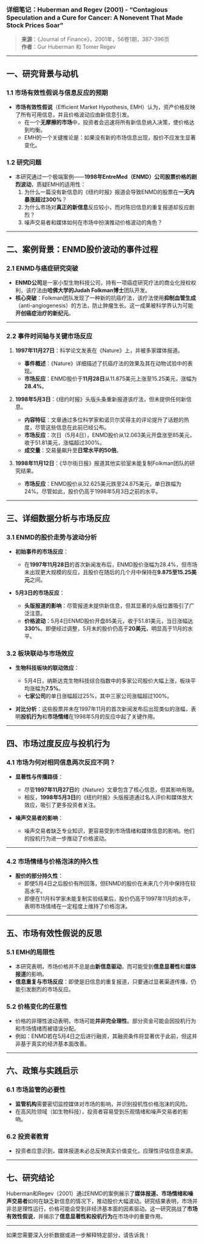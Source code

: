 ### **详细笔记：Huberman and Regev (2001) - “Contagious Speculation and a Cure for Cancer: A Nonevent That Made Stock Prices Soar”**  
> **来源**：《Journal of Finance》，2001年，56卷1期，387-396页  
> **作者**：Gur Huberman 和 Tomer Regev  

---

## **一、研究背景与动机**

### 1.1 **市场有效性假说与信息反应的预期**  
- **市场有效性假说**（Efficient Market Hypothesis, EMH）认为，资产价格反映了所有可用信息，并且价格波动应由新信息引发。  
  - 在一个**无摩擦的市场**中，投资者会迅速将所有新信息纳入决策，使价格达到均衡。  
  - EMH的一个关键推论是：如果没有新的市场信息出现，股价不应发生显著变化。

### 1.2 **研究问题**  
- 本研究通过一个极端案例——**1998年EntreMed（ENMD）公司股票价格的剧烈波动**，质疑EMH的适用性：  
  1. 为什么一篇没有新信息的《纽约时报》报道会导致ENMD的股票在**一天内暴涨超过300%**？  
  2. 为什么市场对**真正的新信息**反应较小，而对陈旧信息的重复报道却反应剧烈？  
  3. 噪声交易者和媒体如何在市场中扮演推动价格波动的角色？

---

## **二、案例背景：ENMD股价波动的事件过程**

### 2.1 **ENMD与癌症研究突破**  
- **ENMD公司**是一家小型生物科技公司，持有一项癌症研究疗法的商业化授权权利，该疗法由**哈佛大学的Judah Folkman博士**团队开发。
- **核心突破**：Folkman团队发现了一种新的抗癌疗法，该疗法使用**抑制血管生成**（anti-angiogenesis）的方法，防止肿瘤生长。这一成果被科学界认为可能**开创癌症治疗的新纪元**。

---

### 2.2 **事件时间轴与关键市场反应**

1. **1997年11月27日**：科学论文发表在《Nature》上，并被多家媒体报道。  
   - **事件概述**：《Nature》详细描述了抗癌疗法的效果及其在动物试验中的表现。  
   - **市场反应**：ENMD股价于**11月28日**从11.875美元上涨至15.25美元，涨幅为**28.4%**。

2. **1998年5月3日**：《纽约时报》头版头条重新报道该疗法，但未提供任何新信息。  
   - **内容特征**：文章通过多位科学家和诺贝尔奖得主的评论提升了话题的热度，尽管这些信息在此前已经公布。  
   - **市场反应**：次日（5月4日），ENMD股价从12.063美元开盘涨至85美元，收于51.81美元，涨幅超过300%。  
   - **成交量**：交易量飙升至**日常水平的50倍**。

3. **1998年11月12日**：《华尔街日报》报道其他实验室未能复制Folkman团队的研究结果。  
   - **市场反应**：ENMD股价从32.625美元跌至24.875美元，单日跌幅为24%。尽管如此，股价仍高于1998年5月3日之前的水平。

---

## **三、详细数据分析与市场反应**

### 3.1 **ENMD的股价走势与波动分析**

- **初始事件的市场反应**：  
  - 在**1997年11月28日**的首次新闻发布后，ENMD股价涨幅为28.4%，但市场未出现更大规模的反应，且股价在随后的几个月中保持在**9.875至15.25美元**之间。

- **5月3日的市场反应**：
  - **头版报道的影响**：尽管报道未提供新信息，但其显著的头版位置吸引了广泛注意。  
  - **价格波动**：5月4日ENMD股价开盘85美元，收于51.81美元，当日涨幅达**330%**。即便经过调整，5月末的股价仍高于**20美元**，明显高于11月的水平。

### 3.2 **板块联动与市场效应**

- **生物科技板块的联动效应**：
  - 5月4日，纳斯达克生物科技综合指数中的多家公司股价大幅上涨，板块平均涨幅为**7.5%**。
  - **七家公司**的单日涨幅超过25%，其中三家公司涨幅超过100%。

- **对比分析**：这些股票并未在1997年11月的首次新闻发布后出现类似的涨幅，表明**投机行为**和**市场情绪**在1998年5月的反应中起了关键作用。

---

## **四、市场过度反应与投机行为**

### 4.1 **市场为何对相同信息两次反应不同？**

- **显著性与传播路径**：  
  - 尽管**1997年11月27日**的《Nature》文章包含了核心信息，但其影响有限。  
  - 相反，**1998年5月3日**的《纽约时报》头版报道通过名人评价和媒体放大效应，吸引了更多投资者关注。

- **噪声交易者的影响**：  
  - 噪声交易者缺乏专业知识，更容易受到市场情绪和媒体信息的影响。他们的投机行为进一步推动了价格波动。

---

### 4.2 **市场情绪与价格泡沫的持久性**

- **股价的部分持久性**：  
  - 即使5月4日之后股价有所回落，但ENMD的股价在未来几个月中保持在较高水平。  
  - 即便在11月科学家未能复制实验结果后，股价仍高于1997年11月的水平，表明市场情绪在一定程度上维持了价格泡沫。

---

## **五、市场有效性假说的反思**

### 5.1 **EMH的局限性**

- 本研究表明，市场价格并不总是由**新信息驱动**，而可能受到**信息显著性**和**媒体报道**的影响。  
- **信息重复与市场反应**：即使是旧信息的重复报道，只要通过显著渠道传播，仍能引发剧烈的市场反应。

### 5.2 **价格变化的任意性**  

- 价格的非理性波动表明，市场可能**并非完全理性**。部分资金可能会因投机行为和市场情绪而被错误分配。  
- 例如：ENMD若在5月4日之后进行融资，其融资条件将显著优于此前，但这并非基于真实的经济基本面改善。

---

## **六、政策与实践启示**

### 6.1 **市场监管的必要性**  
- **监管机构**需要密切监控媒体对市场的影响，并识别投机性价格泡沫的风险。  
- 在高风险领域（如生物科技），投资者容易受到乐观情绪和噪声交易者的影响。

### 6.2 **投资者教育**  
- 投资者应意识到，媒体报道未必总反映真实价值变化，应理性评估信息来源。

---

## **七、研究结论**

Huberman和Regev（2001）通过ENMD的案例展示了**媒体报道、市场情绪和噪声交易者**如何在缺乏新信息的情况下，推动股价大幅波动。研究结果表明，市场并非总是理性运行，价格可能会受到非经济基本面的因素驱动。这一研究挑战了**市场有效性假说**，并揭示了**信息显著性和投机行为**在市场中的重要作用。

---

如果您需要深入分析数据或进一步解释特定部分，请告诉我！